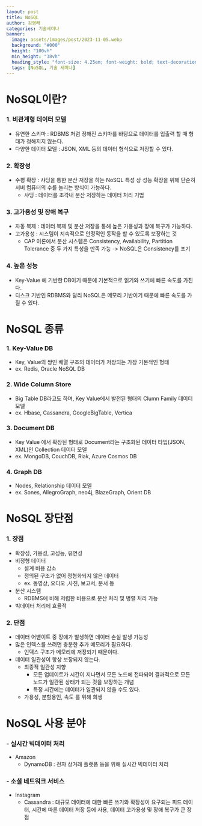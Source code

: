 ```yaml
---
layout: post
title: NoSQL
author: 김영래
categories: 기술세미나
banner:
  image: assets/images/post/2023-11-05.webp
  background: "#000"
  height: "100vh"
  min_height: "38vh"
  heading_style: "font-size: 4.25em; font-weight: bold; text-decoration: underline"
  tags: [NoSQL, 기술 세미나]
---
```



# NoSQL이란?

### 1. 비관계형 데이터 모델
- 유연한 스키마 : RDBMS 처럼 정해진 스키마를 바탕으로 데이터를 입출력 할 때 형태가 정해지지 않는다.
- 다양한 데이터 모델 : JSON, XML 등의 데이터 형식으로 저장할 수 있다.
### 2. 확장성
- 수평 확장 : 샤딩을 통한 분산 저장을 하는 NoSQL 특성 상 성능 확장을 위해 단순히 서버 컴퓨터의 수를 늘리는 방식이 가능하다.
    - 샤딩 : 데이터를 조각내 분산 저장하는 데이터 처리 기법 
### 3. 고가용성 및 장애 복구
- 자동 복제 : 데이터 복제 및 분산 저장을 통해 높은 가용성과 장애 복구가 가능하다.
- 고가용성 : 시스템이 지속적으로 안정적인 동작을 할 수 있도록 보장하는 것
    - CAP 이론에서 분산 시스템은 Consistency, Availability, Partition Tolerance 중 두 가지 특성을 만족 가능 -> NoSQL은 Consistency를 포기
### 4. 높은 성능
- Key-Value 에 기반한 DB이기 때문에 기본적으로 읽기와 쓰기에 빠른 속도를 가진다.
- 디스크 기반인 RDBMS와 달리 NoSQL은 메모리 기반이기 때문에 빠른 속도를 가질 수 있다.


# NoSQL 종류
### 1. Key-Value DB
- Key, Value의 쌍인 배열 구조의 데이터가 저장되는 가장 기본적인 형태
- ex. Redis, Oracle NoSQL DB
### 2. Wide Column Store
- Big Table DB라고도 하며, Key Value에서 발전된 형태의 Clumn Family 데이터 모델
- ex. Hbase, Cassandra, GoogleBigTable, Vertica
### 3. Document DB
- Key Value 에서 확장된 형태로 Document라는 구조화된 데이터 타입(JSON, XML)인 Collection 데이터 모델
- ex. MongoDB, CouchDB, Riak, Azure Cosmos DB
### 4. Graph DB
- Nodes, Relationship 데이터 모델
- ex. Sones, AllegroGraph, neo4j, BlazeGraph, Orient DB

# NoSQL 장단점
### 1. 장점
- 확장성, 가용성, 고성능, 유연성
- 비정형 데이터
    - 설계 비용 감소
    - 정의된 구조가 없어 정형화되지 않은 데이터
    - ex. 동영상, 오디오 ,사진, 보고서, 문서 등
- 분산 시스템
    - RDBMS에 비해 저렴한 비용으로 분산 처리 및 병렬 처리 가능
- 빅데이터 처리에 효율적
### 2. 단점
- 데이터 어벧이트 중 장애가 발생하면 데이터 손실 발생 가능성
- 많은 인덱스를 쓰려면 충분한 추가 메모리가 필요하다.
    - 인덱스 구조가 메모리에 저장되기 때문이다.
- 데이터 일관성이 항상 보장되지 않는다.
    - 최종적 일관성 지향
        - 모든 업데이트가 시간이 지나면서 모든 노드에 전파되어 결과적으로 모든 노드가 일관된 상태가 되는 것을 보장하는 개념
        - 특정 시간에는 데이터가 일관되지 않을 수도 있다.
    - 가용성, 분할용인, 속도 를 위해 희생


# NoSQL 사용 분야
### - 실시간 빅데이터 처리
- Amazon
    - DynamoDB : 전자 상거래 플랫폼 등을 위해 실시간 빅데이터 처리
### - 소셜 네트워크 서비스
- Instagram
    - Cassandra : 대규모 데이터에 대한 빠른 쓰기와 확장성이 요구되는 피드 데이터, 시간에 따른 데이터 저장 등에 사용, 데이터 고가용성 및 장애 복구가 큰 장점



